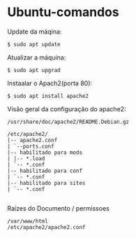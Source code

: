 # Ubuntu-comandos

Update da máqina:
```
$ sudo apt update
```

Atualizar a máquina:
```
$ sudo apt upgrad
```

Instaalar o Apach2(porta 80):
```
$ sudo apt install apache2
```

Visão geral da configuração do apache2:
```
/usr/share/doc/apache2/README.Debian.gz 

/etc/apache2/
|-- apache2.conf
| `--ports.conf
|-- habilitado para mods
| |-- *.load
| `-- *.conf
|-- habilitado para conf
| `-- *.conf
|-- habilitado para sites
| `-- *.conf
          
```
Raízes do Documento  / permissoes   
```
/var/www/html
/etc/apache2/apache2.conf
```





